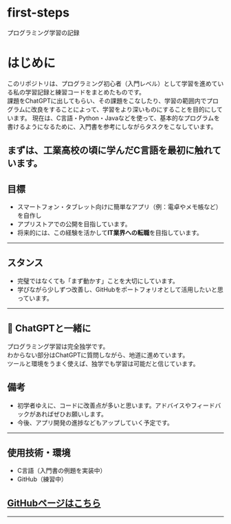# first-steps
プログラミング学習の記録
# はじめに

このリポジトリは、プログラミング初心者（入門レベル）として学習を進めている私の学習記録と練習コードをまとめたものです。  
課題をChatGPTに出してもらい、その課題をこなしたり、学習の範囲内でプログラムに改良をすることによって、学習をより深いものにすることを目的にしています。
現在は、C言語・Python・Javaなどを使って、基本的なプログラムを書けるようになるために、入門書を参考にしながらタスクをこなしています。  

まずは、工業高校の頃に学んだC言語を最初に触れています。
---

## 目標

- スマートフォン・タブレット向けに簡単なアプリ（例：電卓やメモ帳など）を自作し
- アプリストアでの公開を目指しています。
- 将来的には、この経験を活かして**IT業界への転職**を目指しています。

---

## スタンス

- 完璧ではなくても「まず動かす」ことを大切にしています。
- 学びながら少しずつ改善し、GitHubをポートフォリオとして活用したいと思っています。

---

## 🤝 ChatGPTと一緒に

プログラミング学習は完全独学です。  
わからない部分はChatGPTに質問しながら、地道に進めています。  
ツールと環境をうまく使えば、独学でも学習は可能だと信じています。

## 備考

- 初学者ゆえに、コードに改善点が多いと思います。アドバイスやフィードバックがあればぜひお願いします。
- 今後、アプリ開発の進捗などもアップしていく予定です。

---

## 使用技術・環境

- C言語（入門書の例題を実装中）  
- GitHub（練習中）  
  
## [GitHubページはこちら](https://MikiMameme.github.io) 
---

